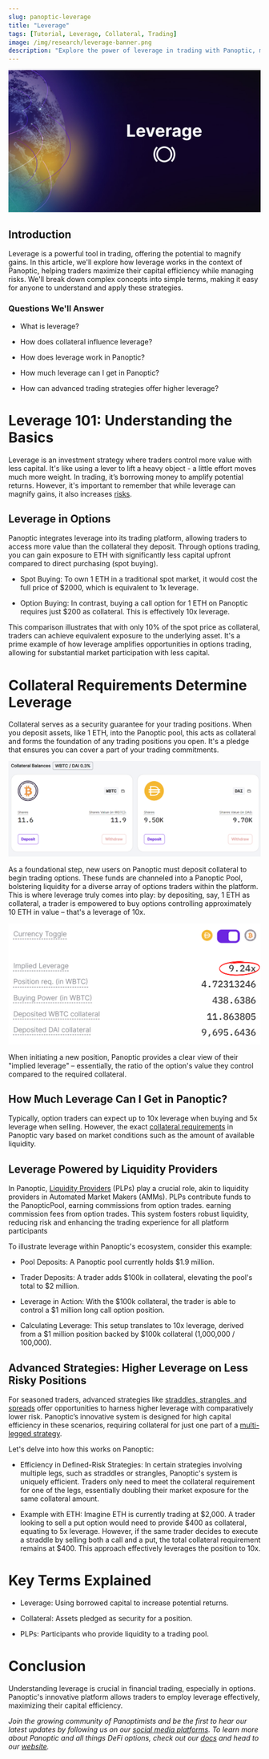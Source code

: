 ```yaml
---
slug: panoptic-leverage
title: "Leverage"
tags: [Tutorial, Leverage, Collateral, Trading]
image: /img/research/leverage-banner.png
description: "Explore the power of leverage in trading with Panoptic, mastering its use for enhanced capital efficiency and risk management in options trading."
---
```


![](./leverage-banner.png)

## Introduction

Leverage is a powerful tool in trading, offering the potential to magnify gains. In this article, we'll explore how leverage works in the context of Panoptic, helping traders maximize their capital efficiency while managing risks. We'll break down complex concepts into simple terms, making it easy for anyone to understand and apply these strategies.

### Questions We'll Answer

-   What is leverage?
    
-   How does collateral influence leverage?
    
-   How does leverage work in Panoptic?
    
-   How much leverage can I get in Panoptic?
    
-   How can advanced trading strategies offer higher leverage?
    

# Leverage 101: Understanding the Basics

Leverage is an investment strategy where traders control more value with less capital. It's like using a lever to lift a heavy object - a little effort moves much more weight. In trading, it’s borrowing money to amplify potential returns. However, it's important to remember that while leverage can magnify gains, it also increases [risks](https://panoptic.xyz/docs/panoptic-protocol/risks#margin-call-and-liquidation-risk).

## Leverage in Options

Panoptic integrates leverage into its trading platform, allowing traders to access more value than the collateral they deposit. Through options trading, you can gain exposure to ETH with significantly less capital upfront compared to direct purchasing (spot buying).

  

-   Spot Buying: To own 1 ETH in a traditional spot market, it would cost the full price of $2000, which is equivalent to 1x leverage.
    
-   Option Buying: In contrast, buying a call option for 1 ETH on Panoptic requires just $200 as collateral. This is effectively 10x leverage.
    

  

This comparison illustrates that with only 10% of the spot price as collateral, traders can achieve equivalent exposure to the underlying asset. It's a prime example of how leverage amplifies opportunities in options trading, allowing for substantial market participation with less capital.

# Collateral Requirements Determine Leverage

Collateral serves as a security guarantee for your trading positions. When you deposit assets, like 1 ETH, into the Panoptic pool, this acts as collateral and forms the foundation of any trading positions you open. It's a pledge that ensures you can cover a part of your trading commitments.

  

![](./1.png)

  

As a foundational step, new users on Panoptic must deposit collateral to begin trading options. These funds are channeled into a Panoptic Pool, bolstering liquidity for a diverse array of options traders within the platform. This is where leverage truly comes into play: by depositing, say, 1 ETH as collateral, a trader is empowered to buy options controlling approximately 10 ETH in value – that's a leverage of 10x.

  

![](./2.png)

  

When initiating a new position, Panoptic provides a clear view of their "implied leverage" – essentially, the ratio of the option's value they control compared to the required collateral.

  

## How Much Leverage Can I Get in Panoptic?

Typically, option traders can expect up to 10x leverage when buying and 5x leverage when selling. However, the exact [collateral requirements](https://panoptic.xyz/research/buying-power-collateral-leverage) in Panoptic vary based on market conditions such as the amount of available liquidity.

## Leverage Powered by Liquidity Providers

In Panoptic, [Liquidity Providers](https://panoptic.xyz/docs/panoptic-protocol/protocol-roles#panoptic-liquidity-providers-plps) (PLPs) play a crucial role, akin to liquidity providers in Automated Market Makers (AMMs). PLPs contribute funds to the PanopticPool, earning commissions from option trades. earning commission fees from option trades. This system fosters robust liquidity, reducing risk and enhancing the trading experience for all platform participants

  

To illustrate leverage within Panoptic's ecosystem, consider this example:

-   Pool Deposits: A Panoptic pool currently holds $1.9 million.
    
-   Trader Deposits: A trader adds $100k in collateral, elevating the pool's total to $2 million.
    
-   Leverage in Action: With the $100k collateral, the trader is able to control a $1 million long call option position.
    
-   Calculating Leverage: This setup translates to 10x leverage, derived from a $1 million position backed by $100k collateral (1,000,000 / 100,000).
    

## Advanced Strategies: Higher Leverage on Less Risky Positions

For seasoned traders, advanced strategies like [straddles, strangles, and spreads](https://panoptic.xyz/research/essential-options-strategies-to-know) offer opportunities to harness higher leverage with comparatively lower risk. Panoptic’s innovative system is designed for high capital efficiency in these scenarios, requiring collateral for just one part of a [multi-legged strategy](https://panoptic.xyz/research/panoptic-option-legs).

  

Let's delve into how this works on Panoptic:

-   Efficiency in Defined-Risk Strategies: In certain strategies involving multiple legs, such as straddles or strangles, Panoptic's system is uniquely efficient. Traders only need to meet the collateral requirement for one of the legs, essentially doubling their market exposure for the same collateral amount.
    
-   Example with ETH: Imagine ETH is currently trading at $2,000. A trader looking to sell a put option would need to provide $400 as collateral, equating to 5x leverage. However, if the same trader decides to execute a straddle by selling both a call and a put, the total collateral requirement remains at $400. This approach effectively leverages the position to 10x.
    

# Key Terms Explained

-   Leverage: Using borrowed capital to increase potential returns.
    
-   Collateral: Assets pledged as security for a position.
    
-   PLPs: Participants who provide liquidity to a trading pool.
    

# Conclusion

Understanding leverage is crucial in financial trading, especially in options. Panoptic's innovative platform allows traders to employ leverage effectively, maximizing their capital efficiency.

*Join the growing community of Panoptimists and be the first to hear our latest updates by following us on our [social media platforms](https://links.panoptic.xyz/all). To learn more about Panoptic and all things DeFi options, check out our [docs](https://panoptic.xyz/docs/intro) and head to our [website](https://panoptic.xyz/).*
